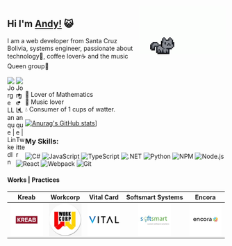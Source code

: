 <img align='right' src='https://github.com/xandyx2014/xandyx2014/blob/master/sprites/pixel-cat.gif' width='200"'>  



## Hi I'm [Andy!](https://github.com/xandyx2014) 😺

I am a web developer from Santa Cruz Bolivia, systems engineer, passionate about technology💞, coffee lover☕ and the music Queen group👑
<br/>
<br/>
<a href="https://www.linkedin.com/in/andy-jesus-macias-749682134/">
  <img align="left" alt="Jorge LLanque | LinkedIn" width="20px" src="https://cdn.iconscout.com/icon/free/png-256/linkedin-2506794-2100694.png" />
</a>
<a href="https://twitter.com/xandyx2008">
  <img align="left" alt="Jorge LLanque | Twitter" width="21px" src="https://raw.githubusercontent.com/anuraghazra/anuraghazra/master/assets/twitter.svg" />
</a>
<br/>

- 🧮 Lover of Mathematics
- 🎸 Music lover
- 💧 Consumer of 1 cups of watter.  



<!---
![visitors](https://visitor-badge.glitch.me/badge?page_id=xandyx2014.visitor-badge)
-->

[![Anurag's GitHub stats](https://github-readme-stats.vercel.app/api?username=xandyx2014&theme=radical)](https://github.com/anuraghazra/github-readme-stats)]

<h3 align="left">My Skills: </h3>

![C#](https://img.shields.io/badge/c%23-%23239120.svg?logo=c-sharp&logoColor=white&style=for-the-badge)
![JavaScript](https://img.shields.io/badge/javascript-%23323330.svg?logo=javascript&logoColor=%23F7DF1E&style=for-the-badge)
![TypeScript](https://img.shields.io/badge/typescript-%23007ACC.svg?logo=typescript&logoColor=white&style=for-the-badge)
![.NET](https://img.shields.io/badge/.NET-5C2D91?logo=.net&logoColor=white&style=for-the-badge)
![Python](https://img.shields.io/badge/python-3670A0?style=for-the-badge&logo=python&logoColor=ffdd54)
![NPM ](https://img.shields.io/badge/NPM-%23000000.svg?logo=npm&logoColor=white&style=for-the-badge)
![Node.js ](https://img.shields.io/badge/node.js-6DA55F?logo=node.js&logoColor=white&style=for-the-badge)
![React](https://img.shields.io/badge/react-%2320232a.svg?logo=react&logoColor=%2361DAFB&style=for-the-badge)
![Webpack](https://img.shields.io/badge/webpack-%238DD6F9.svg?logo=webpack&logoColor=black&style=for-the-badge)
![Git](https://img.shields.io/badge/git-%23F05033.svg?logo=git&logoColor=white&style=for-the-badge)



<h4 align="left">Works | Practices</h4>

| **Kreab** | **Workcorp** | **Vital Card** | **Softsmart Systems** | **Encora** |
|:------:|:--------:|:----------:|:-----------------:|:------:|
| <img align='center' src='https://github.com/xandyx2014/xandyx2014/blob/master/projects/workcop.jpg' height='75px'>  | <img align='center' src='https://github.com/xandyx2014/xandyx2014/blob/master/projects/workcop2.jpg' height='75px'>   | <img align='center' src='https://github.com/xandyx2014/xandyx2014/blob/master/projects/vital.png' height='75px'>     | <img align='center' src='https://github.com/xandyx2014/xandyx2014/blob/master/projects/soft.jpg' height='75px'> | <img align='center' src='https://github.com/xandyx2014/xandyx2014/blob/master/projects/enora job.webp' height='75px'> |



